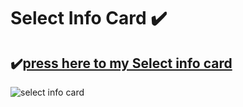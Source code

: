 # Select Info Card ✔️

## ✔️[press here to my Select info card](https://github.com/jrspowers/Homeassistant-config/blob/master/dashboards/dashboard1/select_info_card/select_info_card.yaml)

![select info card](https://user-images.githubusercontent.com/60328474/118136788-c56c2580-b404-11eb-958e-08842e29a263.png)
